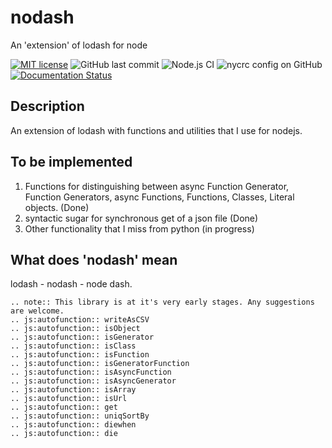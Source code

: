 # nodash

An 'extension' of lodash for node

[![MIT license](https://img.shields.io/badge/License-MIT-blue.svg)](https://lbesson.mit-license.org/)
![GitHub last commit](https://img.shields.io/github/last-commit/crepac4/nodash)
![Node.js CI](https://github.com/crepac4/nodash/workflows/Node.js%20CI/badge.svg)
![nycrc config on GitHub](https://img.shields.io/nycrc/crepac4/nodash?config=.nycrc.json)
[![Documentation Status](https://readthedocs.org/projects/nodash/badge/?version=latest)](https://nodash.readthedocs.io/en/latest/?badge=latest)

## Description

An extension of lodash with functions and utilities that I use for nodejs.

## To be implemented

1) Functions for distinguishing between async Function Generator, Function Generators, async Functions, Functions, Classes, Literal objects. (Done)
2) syntactic sugar for synchronous get of a json file (Done)
3) Other functionality that I miss from python (in progress)

## What does 'nodash' mean

lodash - nodash - node dash.


```eval_rst
.. note:: This library is at it's very early stages. Any suggestions are welcome.
.. js:autofunction:: writeAsCSV
.. js:autofunction:: isObject
.. js:autofunction:: isGenerator
.. js:autofunction:: isClass
.. js:autofunction:: isFunction
.. js:autofunction:: isGeneratorFunction
.. js:autofunction:: isAsyncFunction
.. js:autofunction:: isAsyncGenerator
.. js:autofunction:: isArray
.. js:autofunction:: isUrl
.. js:autofunction:: get
.. js:autofunction:: uniqSortBy
.. js:autofunction:: diewhen
.. js:autofunction:: die
```